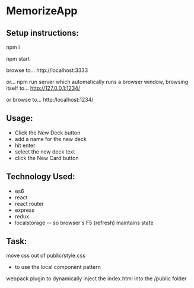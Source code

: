 # MemorizeApp

## Setup instructions:

npm i

npm start

browse to... 
http://localhost:3333

or...
npm run server
which automatically runs a browser window, browsing itself to...
http://127.0.0.1:1234/

or browse to...
http:/localhost:1234/



## Usage:

- Click the New Deck button
- add a name for the new deck
- hit enter
- select the new deck text
- click the New Card button




## Technology Used:
- es6
- react
- react router
- express
- redux
- localstorage
-- so browser's F5 (refresh) maintains state


## Task:
move css out of public/style.css 
- to use the local component pattern

webpack plugin to dynamically inject the index.html into the /public folder


